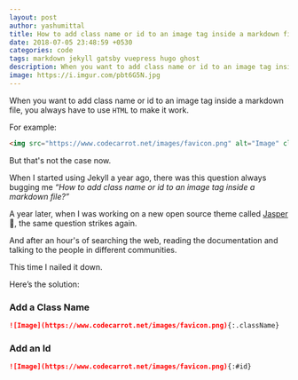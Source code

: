 ```yaml
---
layout: post
author: yashumittal
title: How to add class name or id to an image tag inside a markdown file?
date: 2018-07-05 23:48:59 +0530
categories: code
tags: markdown jekyll gatsby vuepress hugo ghost
description: When you want to add class name or id to an image tag inside a markdown file, you always have to use html to make it work.
image: https://i.imgur.com/pbt6G5N.jpg
---
```


When you want to add class name or id to an image tag inside a markdown file, you always have to use `HTML` to make it work.

For example:

```html
<img src="https://www.codecarrot.net/images/favicon.png" alt="Image" class="className" />
```

But that's not the case now.

When I started using Jekyll a year ago, there was this question always bugging me *“How to add class name or id to an image tag inside a markdown file?”*

A year later, when I was working on a new open source theme called [Jasper](https://gitlab.com/mittalyashu/jasper) 👻, the same question strikes again.

And after an hour's of searching the web, reading the documentation and talking to the people in different communities.

This time I nailed it down.

Here’s the solution:

### Add a Class Name

```markdown
![Image](https://www.codecarrot.net/images/favicon.png){:.className}
```

### Add an Id

```markdown
![Image](https://www.codecarrot.net/images/favicon.png){:#id}
```


